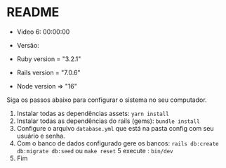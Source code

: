 # README
* Video 6: 00:00:00

* Versão:

* Ruby version = "3.2.1"

* Rails version = "7.0.6"

* Node version => "16"

Siga os passos abaixo para configurar o sistema no seu computador.
1. Instalar todas as dependências assets: `yarn install`
2. Instalar todas as dependências do rails (gems): `bundle install`
3. Configure o arquivo `database.yml` que está na pasta config com seu usuário e senha.
4. Com o banco de dados configurado gere os bancos: `rails db:create db:migrate db:seed` ou `make reset`
5 execute : `bin/dev`
6. Fim
